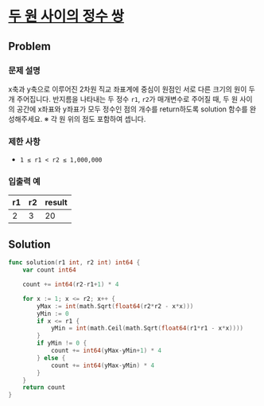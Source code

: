 # [두 원 사이의 정수 쌍](https://school.programmers.co.kr/learn/courses/30/lessons/181187)

## Problem

### 문제 설명

x축과 y축으로 이루어진 2차원 직교 좌표계에 중심이 원점인 서로 다른 크기의 원이 두 개 주어집니다. 반지름을 나타내는 두 정수 `r1`, `r2`가 매개변수로 주어질 때, 두 원 사이의 공간에 x좌표와 y좌표가 모두 정수인 점의 개수를 return하도록 solution 함수를 완성해주세요.
※ 각 원 위의 점도 포함하여 셉니다.

### 제한 사항

- `1 ≤ r1 < r2 ≤ 1,000,000`

### 입출력 예

| r1 | r2 | result |
| -- | -- | ------ |
| 2 | 3 | 20 |

## Solution

```go
func solution(r1 int, r2 int) int64 {
	var count int64

	count += int64(r2-r1+1) * 4

	for x := 1; x <= r2; x++ {
		yMax := int(math.Sqrt(float64(r2*r2 - x*x)))
		yMin := 0
		if x <= r1 {
			yMin = int(math.Ceil(math.Sqrt(float64(r1*r1 - x*x))))
		}
		if yMin != 0 {
			count += int64(yMax-yMin+1) * 4
		} else {
			count += int64(yMax-yMin) * 4
		}
	}
	return count
}
```